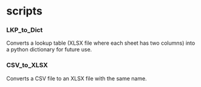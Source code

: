 # scripts

### LKP_to_Dict
Converts a lookup table (XLSX file where each sheet has two columns) into a python dictionary for future use.

### CSV_to_XLSX
Converts a CSV file to an XLSX file with the same name.
